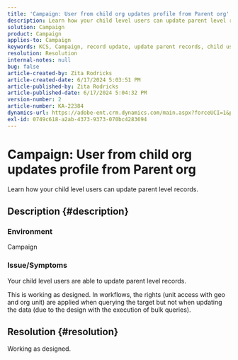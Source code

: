 ```yaml
---
title: 'Campaign: User from child org updates profile from Parent org'
description: Learn how your child level users can update parent level records.
solution: Campaign
product: Campaign
applies-to: Campaign
keywords: KCS, Campaign, record update, update parent records, child user updates parent record
resolution: Resolution
internal-notes: null
bug: false
article-created-by: Zita Rodricks
article-created-date: 6/17/2024 5:03:51 PM
article-published-by: Zita Rodricks
article-published-date: 6/17/2024 5:04:32 PM
version-number: 2
article-number: KA-22384
dynamics-url: https://adobe-ent.crm.dynamics.com/main.aspx?forceUCI=1&pagetype=entityrecord&etn=knowledgearticle&id=60196b8c-cb2c-ef11-840a-002248084fbb
exl-id: 0749c618-a2ab-4373-9373-070bc4283694
---
```

# Campaign: User from child org updates profile from Parent org


Learn how your child level users can update parent level records.

## Description {#description}


### Environment

Campaign

### Issue/Symptoms

Your child level users are able to update parent level records.

This is working as designed. In workflows, the rights (unit access with geo and org unit) are applied when querying the target but not when updating the data (due to the design with the execution of bulk queries).


## Resolution {#resolution}


Working as designed.
